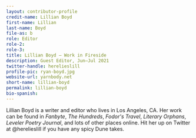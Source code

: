 ```yaml
---
layout: contributor-profile
credit-name: Lillian Boyd
first-name: Lillian
last-name: Boyd
file-as: b
role: Editor
role-2:
role-3:
title: Lillian Boyd — Work in Fireside
description: Guest Editor, Jun–Jul 2021
twitter-handle: herelieslill
profile-pic: ryan-boyd.jpg
website-url: yarnbody.net
short-name: lillian-boyd
permalink: lillian-boyd
bio-spanish:
---
```

Lillian Boyd is a writer and editor who lives in Los Angeles, CA. Her work can be found in _Fanbyte_, _The Hundreds_, _Fodor's Travel_, _Literary Orphans_, _Leveler Poetry Journal_, and lots of other places online. Hit her up on Twitter at @herelieslill if you have any spicy Dune takes.
